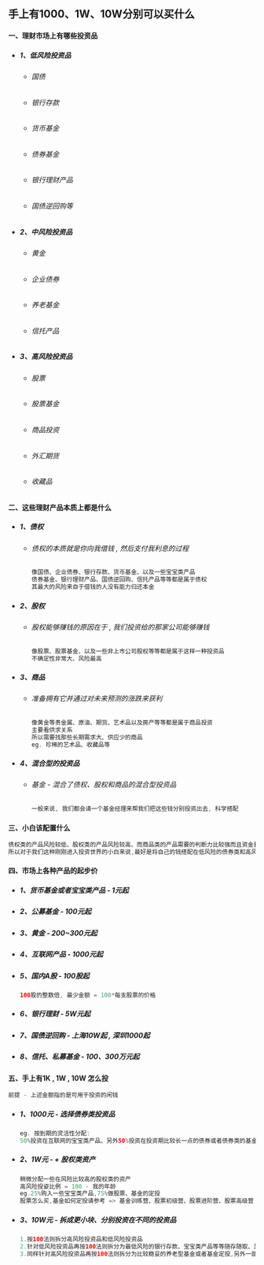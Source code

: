 ## 手上有1000、1W、10W分别可以买什么

#### 一、理财市场上有哪些投资品

* ##### 1、低风险投资品

  * ###### 国债
  * ###### 银行存款
  * ###### 货币基金
  * ###### 债券基金
  * ###### 银行理财产品
  * ###### 国债逆回购等
* ##### 2、中风险投资品

  * ###### 黄金
  * ###### 企业债券
  * ###### 养老基金
  * ###### 信托产品
* ##### 3、高风险投资品

  * ###### 股票
  * ###### 股票基金
  * ###### 商品投资
  * ###### 外汇期货
  * ###### 收藏品

#### 二、这些理财产品本质上都是什么

* ##### 1、债权

  * ###### 债权的本质就是你向我借钱 , 然后支付我利息的过程

    ```java
    像国债、企业债券、银行存款、货币基金、以及一些宝宝类产品
    债券基金、银行理财产品、国债逆回购、信托产品等等都是属于债权
    其最大的风险来自于借钱的人没有能力归还本金
    ```
* ##### 2、股权

  * ###### 股权能够赚钱的原因在于 , 我们投资给的那家公司能够赚钱

    ```java
    像股票、股票基金、以及一些非上市公司股权等等都是属于这样一种投资品
    不确定性非常大、风险最高
    ```
* ##### 3、商品

  * ###### 准备拥有它并通过对未来预测的涨跌来获利

    ```java
    像黄金等贵金属、原油、期货、艺术品以及房产等等都是属于商品投资
    主要看供求关系
    所以需要找那些长期需求大、供应少的商品
    eg. 珍稀的艺术品、收藏品等
    ```
* ##### 4、混合型的投资品

  * ###### 基金 - 混合了债权、股权和商品的混合型投资品

    ```java
    一般来说, 我们都会请一个基金经理来帮我们把这些钱分别投资出去, 科学搭配
    ```

#### 三、小白该配置什么

```java
债权类的产品风险较低、股权类的产品风险较高、而商品类的产品需要的判断力比较强而且资金量的要求也比较大
所以对于我们这种刚刚进入投资世界的小白来说,最好是将自己的钱搭配在低风险的债券类和高风险的股权类中
```

#### 四、市场上各种产品的起步价

* ##### 1、货币基金或者宝宝类产品 - 1元起
* ##### 2、公募基金 - 100元起
* ##### 3、黄金 - 200~300元起
* ##### 4、互联网产品 - 1000元起
* ##### 5、国内A股 - 100股起

  ```java
  100股的整数倍, 最少金额 = 100*每支股票的价格
  ```
* ##### 6、银行理财 - 5W元起
* ##### 7、国债逆回购 - 上海10W起 , 深圳1000起
* ##### 8、信托、私募基金 - 100、300万元起 

#### 五、手上有1K , 1W , 10W 怎么投

```java
前提 - 上述金额指的是可用于投资的闲钱
```

* ##### 1、1000元 - 选择债券类投资品

  ```java
  eg. 按到期的灵活性分配:
  50%投资在互联网的宝宝类产品、另外50%投资在投资期比较长一点的债券或者债券类的基金
  ```

* ##### 2、1W元 - + 股权类资产

  ```java
  稍微分配一些在风险比较高的股权类的资产
  高风险投姿比例 = 100 - 我的年龄
  eg.25%购入一些宝宝类产品,75%做股票、基金的定投
  股票怎么买,基金如何定投请参考 => 基金训练营、股票初级营、股票进阶营、股票高级营
  ```
* ##### 3、10W元 - 拆成更小块、分别投资在不同的投资品

  ```java
  1.按100法则拆分高风险投资品和低风险投资品
  2.针对低风险投资品再按100法则拆分为最低风险的银行存款、宝宝类产品等等随存随取、灵活掌控的投资品以及可能要投资三年左右的债券类投资品
  3.同样针对高风险投资品再按100法则拆分为比较稳妥的养老型基金或者基金定投,另外一部分高风险部分再去购买能够博取更大收益的股票
  ```





